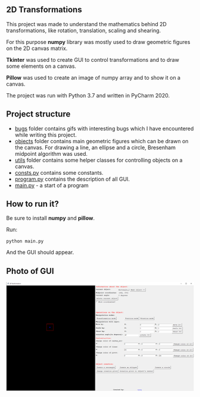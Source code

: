 ## 2D Transformations
This project was made to understand the mathematics behind 2D transformations, like rotation, translation, scaling and shearing. 

For this purpose **numpy** library was mostly used to draw geometric figures on the 2D canvas matrix.

**Tkinter** was used to create GUI to control transformations and to draw some elements on a canvas.

**Pillow** was used to create an image of numpy array and to show it on a canvas.

The project was run with Python 3.7 and written in PyCharm 2020.

## Project structure
 - [bugs](./bugs) folder contains gifs with interesting bugs which I have encountered while writing this project. 
 - [objects](./objects) folder contains main geometric figures which can be drawn on the canvas. For drawing a line, an ellipse and a circle, Bresenham midpoint algorithm was used.
 - [utils](./utils) folder contains some helper classes for controlling objects on a canvas.
 - [consts.py](./consts.py) contains some constants.
 - [program.py](./program.py) contains the description of all GUI. 
 - [main.py](./main.py) - a start of a program
 
## How to run it?
Be sure to install **numpy** and **pillow**. 

Run:
```
python main.py
```

And the GUI should appear.

## Photo of GUI
![GUI](./gui.png)
